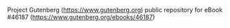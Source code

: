Project Gutenberg (https://www.gutenberg.org) public repository for eBook #46187 (https://www.gutenberg.org/ebooks/46187)
